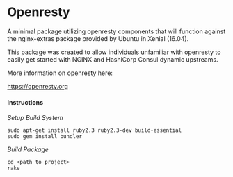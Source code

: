 Openresty
=========

A minimal package utilizing openresty components that will function against the nginx-extras package provided by Ubuntu in Xenial (16.04).

This package was created to allow individuals unfamiliar with openresty to easily get started with NGINX and HashiCorp Consul dynamic upstreams. 

More information on openresty here:

https://openresty.org

#### Instructions

*Setup Build System*
```
sudo apt-get install ruby2.3 ruby2.3-dev build-essential
sudo gem install bundler
```
*Build Package*
```
cd <path to project>
rake
```

